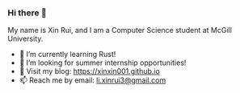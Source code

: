 ### Hi there 👋

My name is Xin Rui, and I am a Computer Science student at McGill University. 

- 🌱 I’m currently learning Rust!
- 🤔 I’m looking for summer internship opportunities!
- 💬 Visit my blog: https://xinxin001.github.io
- 📫 Reach me by email: li.xinrui3@gmail.com
